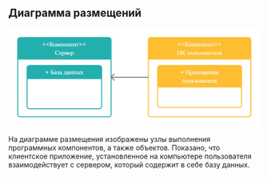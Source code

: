## Диаграмма размещений

![Диаграмма](diagrams/deploy.png)

На диаграмме размещения изображены узлы выполнения программных компонентов, а также объектов.
Показано, что клиентское приложение, установленное на компьютере пользователя взаимодействует с сервером, который содержит в себе базу данных.
